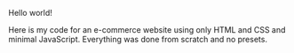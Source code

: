 Hello world!

Here is my code for an e-commerce website using only HTML and CSS and minimal JavaScript. Everything was done from scratch and no presets. 
